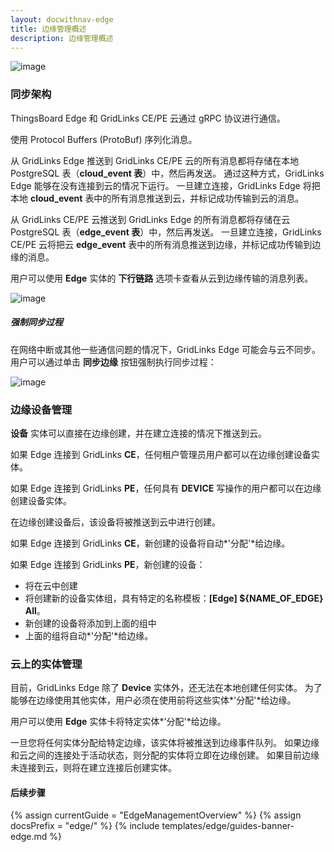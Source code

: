 ```yaml
---
layout: docwithnav-edge
title: 边缘管理概述
description: 边缘管理概述
---
```


![image](/images/coming-soon.jpg)

### 同步架构

ThingsBoard Edge 和 GridLinks CE/PE 云通过 gRPC 协议进行通信。

使用 Protocol Buffers (ProtoBuf) 序列化消息。

从 GridLinks Edge 推送到 GridLinks CE/PE 云的所有消息都将存储在本地 PostgreSQL 表（**cloud_event 表**）中，然后再发送。
通过这种方式，GridLinks Edge 能够在没有连接到云的情况下运行。
一旦建立连接，GridLinks Edge 将把本地 **cloud_event** 表中的所有消息推送到云，并标记成功传输到云的消息。

从 GridLinks CE/PE 云推送到 GridLinks Edge 的所有消息都将存储在云 PostgreSQL 表（**edge_event 表**）中，然后再发送。
一旦建立连接，GridLinks CE/PE 云将把云 **edge_event** 表中的所有消息推送到边缘，并标记成功传输到边缘的消息。

用户可以使用 **Edge** 实体的 **下行链路** 选项卡查看从云到边缘传输的消息列表。

![image](/images/edge/sync/downlink-events.png)

##### 强制同步过程

在网络中断或其他一些通信问题的情况下，GridLinks Edge 可能会与云不同步。
用户可以通过单击 **同步边缘** 按钮强制执行同步过程：

![image](/images/edge/sync/sync-button.png)

### 边缘设备管理

**设备** 实体可以直接在边缘创建，并在建立连接的情况下推送到云。

如果 Edge 连接到 GridLinks **CE**，任何租户管理员用户都可以在边缘创建设备实体。

如果 Edge 连接到 GridLinks **PE**，任何具有 **DEVICE** 写操作的用户都可以在边缘创建设备实体。

在边缘创建设备后，该设备将被推送到云中进行创建。

如果 Edge 连接到 GridLinks **CE**，新创建的设备将自动*'分配'*给边缘。

如果 Edge 连接到 GridLinks **PE**，新创建的设备：
- 将在云中创建
- 将创建新的设备实体组，具有特定的名称模板：**[Edge] ${NAME_OF_EDGE} All**。
- 新创建的设备将添加到上面的组中
- 上面的组将自动*'分配'*给边缘。

### 云上的实体管理

目前，GridLinks Edge 除了 **Device** 实体外，还无法在本地创建任何实体。
为了能够在边缘使用其他实体，用户必须在使用前将这些实体*'分配'*给边缘。

用户可以使用 **Edge** 实体卡将特定实体*'分配'*给边缘。

一旦您将任何实体分配给特定边缘，该实体将被推送到边缘事件队列。
如果边缘和云之间的连接处于活动状态，则分配的实体将立即在边缘创建。
如果目前边缘未连接到云，则将在建立连接后创建实体。


#### 后续步骤

{% assign currentGuide = "EdgeManagementOverview" %}
{% assign docsPrefix = "edge/" %}
{% include templates/edge/guides-banner-edge.md %}